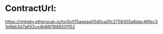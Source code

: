 # ContractUrl: # 
https://rinkeby.etherscan.io/tx/0x015aeeae05d0ca0fc2758305a6dac46fec31e9bb3d7a652ce4b86f1686501f52